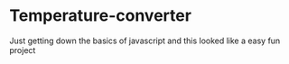 # Temperature-converter
Just getting down the basics of javascript and this looked like a easy fun project
